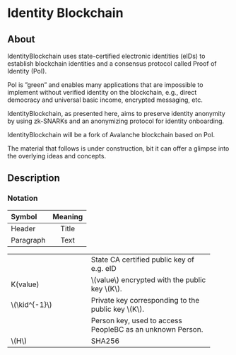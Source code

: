 # Identity Blockchain

## About

IdentityBlockchain uses state-certified electronic identities (eIDs) to establish blockchain identities and a consensus protocol called Proof of Identity (PoI). 

PoI is ”green” and enables many applications that are impossible to implement without verified identity on the blockchain, e.g., direct democracy and universal basic income, encrypted messaging, etc.

IdentityBlockchain, as presented here, aims to preserve identity anonymity by using zk-SNARKs and an anonymizing protocol for identity onboarding.

IdentityBlockchain will be a fork of Avalanche blockchain based on PoI.

The material that follows is under construction, bit it can offer a glimpse into the overlying ideas and concepts.

## Description

### Notation

| Symbol      | Meaning     |
| :---        |    :----:   |
| Header      | Title       |
| Paragraph   | Text        |

<table style="width:91%;">
<colgroup>
<col style="width: 36%" />
<col style="width: 55%" />
</colgroup>
<tbody>
<tr class="odd">
<td style="text-align: left;"></td>
<td style="text-align: left;">State CA certified public key of e.g.
eID</td>
</tr>
<tr class="even">
<td style="text-align: left;"><span
class="math inline">K(value)</span></td>
<td style="text-align: left;"><span class="math inline">\(value\)</span>
encrypted with the public key <span
class="math inline">\(K\)</span>.</td>
</tr>
<tr class="odd">
<td style="text-align: left;"><span
class="math inline">\(\kid^{-1}\)</span></td>
<td style="text-align: left;">Private key corresponding to the public
key <span class="math inline">\(K\)</span>.</td>
</tr>
<tr class="even">
<td style="text-align: left;"></td>
<td style="text-align: left;">Person key, used to access PeopleBC as an
unknown Person.</td>
</tr>
<tr class="odd">
<td style="text-align: left;"><span
class="math inline">\(H\)</span></td>
<td style="text-align: left;">SHA256</td>
</tr>
</tbody>
</table>
